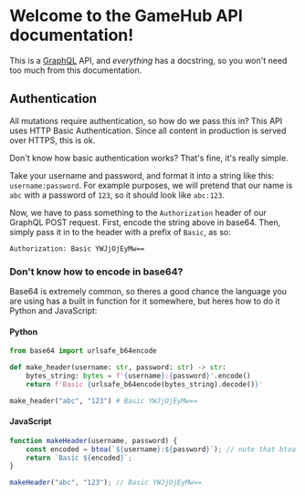 # Welcome to the GameHub API documentation!

This is a [GraphQL](https://graphql.org/) API, and _everything_ has a docstring, so you won't need too much from this documentation.

## Authentication

All mutations require authentication, so how do we pass this in? This API uses HTTP Basic Authentication. Since all content in production is served over HTTPS, this is ok.

Don't know how basic authentication works? That's fine, it's really simple.

Take your username and password, and format it into a string like this: `username:password`. For example purposes, we will pretend that our name is `abc` with a password of `123`, so it should look like `abc:123`.

Now, we have to pass something to the `Authorization` header of our GraphQL POST request. First, encode the string above in base64. Then, simply pass it in to the header with a prefix of `Basic`, as so:

```
Authorization: Basic YWJjOjEyMw==
```

### Don't know how to encode in base64?

Base64 is extremely common, so theres a good chance the language you are using has a built in function for it somewhere, but heres how to do it Python and JavaScript:

#### Python

```py
from base64 import urlsafe_b64encode

def make_header(username: str, password: str) -> str:
    bytes_string: bytes = f'{username}:{password}'.encode()
    return f'Basic {urlsafe_b64encode(bytes_string).decode()}'

make_header("abc", "123") # Basic YWJjOjEyMw==
```

#### JavaScript

```js
function makeHeader(username, password) {
    const encoded = btoa(`${username}:${password}`); // note that btoa is deprecated
    return `Basic ${encoded}`;
}

makeHeader("abc", "123"); // Basic YWJjOjEyMw==
```
